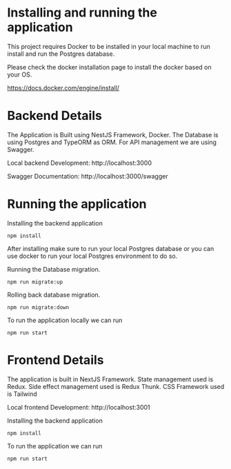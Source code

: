 # Installing and running the application

This project requires Docker to be installed in your local machine to run install and run the Postgres database.

Please check the docker installation page to install the docker based on your OS.

https://docs.docker.com/engine/install/


# Backend Details

The Application is Built using NestJS Framework, Docker.
The Database is using Postgres and TypeORM as ORM.
For API management we are using Swagger. 

Local backend Development: 
http://localhost:3000 

Swagger Documentation: 
http://localhost:3000/swagger


# Running the application

Installing the  backend application
```
npm install
```

After installing make sure to run your local Postgres database or you can use docker to run your local Postgres environment to do so.

Running the Database migration.
```
npm run migrate:up
```

Rolling back database migration.

```
npm run migrate:down
```

To run the application locally we can run
```
npm run start
```


# Frontend Details
The application is built in NextJS Framework.
State management used is Redux.
Side effect management used is Redux Thunk.
CSS Framework used is Tailwind

Local frontend Development: 
http://localhost:3001



Installing the  backend application
```
npm install
```

To run the application we can run 
```
npm run start
```

